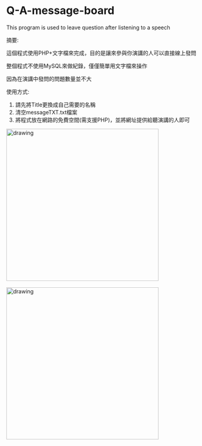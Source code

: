 # Q-A-message-board
This program is used to leave question after listening to a speech

摘要:

這個程式使用PHP+文字檔來完成，目的是讓來參與你演講的人可以直接線上發問

整個程式不使用MySQL來做紀錄，僅僅簡單用文字檔來操作

因為在演講中發問的問題數量並不大

使用方式:

1. 請先將Title更換成自己需要的名稱
2. 清空messageTXT.txt檔案
3. 將程式放在網路的免費空間(需支援PHP)，並將網址提供給聽演講的人即可

<img src="https://triplec-light.000webhostapp.com/image/Screenshot_20190516-032810.png" alt="drawing" width="400px"/><BR><BR>
<img src="https://triplec-light.000webhostapp.com/image/Screenshot_20190516-032755.png" alt="drawing" width="400px"/>
